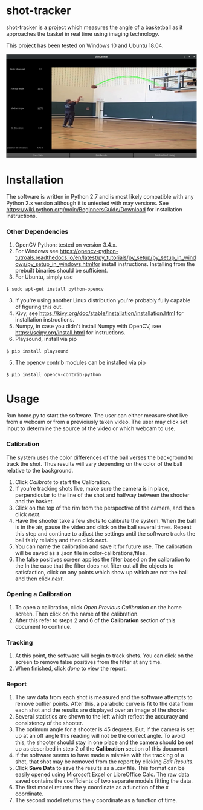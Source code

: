 # shot-tracker
shot-tracker is a project which measures the angle of a basketball as it approaches the basket in real time using imaging technology.

This project has been tested on Windows 10 and Ubuntu 18.04.

![Image of Software](/demo/report.png)

# Installation
The software is written in Python 2.7 and is most likely compatible with any Python 2.x version although it is untested with may versions. See https://wiki.python.org/moin/BeginnersGuide/Download for installation instructions.

### Other Dependencies
1. OpenCV Python: tested on version 3.4.x.
  1. For Windows see https://opencv-python-tutroals.readthedocs.io/en/latest/py_tutorials/py_setup/py_setup_in_windows/py_setup_in_windows.htmlfor install instructions. Installing from the prebuilt binaries should be sufficient.
  2. For Ubuntu, simply use

```$ sudo apt-get install python-opencv```

  3. If you're using another Linux distribution you're probably fully capable of figuring this out.
2. Kivy, see https://kivy.org/doc/stable/installation/installation.html for installation instructions.
3. Numpy, in case you didn't install Numpy with OpenCV, see https://scipy.org/install.html for instructions.
4. Playsound, install via pip

  ```$ pip install playsound```
  
5. The opencv contrib modules can be installed via pip

  ```$ pip install opencv-contrib-python```

# Usage
Run home.py to start the software. The user can either measure shot live from a webcam or from a previoiusly taken video. The user may click set input to determine the source of the video or which webcam to use.

### Calibration
The system uses the color differences of the ball verses the background to track the shot. Thus results will vary depending on the color of the ball relative to the background.
1. Click *Calibrate* to start the Calibration.
2. If you're tracking shots live, make sure the camera is in place, perpendicular to the line of the shot and halfway between the shooter and the basket.
3. Click on the top of the rim from the perspective of the camera, and then click *next*.
4. Have the shooter take a few shots to calibrate the system. When the ball is in the air, pause the video and click on the ball several times. Repeat this step and continue to adjust the settings until the software tracks the ball fairly reliably and then click *next*.
5. You can name the calibration and save it for future use. The calibration will be saved as a .json file in color-calibrations/files.
6. The false positives screen applies the filter based on the calibration to the In the case that the filter does not filter out all the objects to satisfaction, click on any points which show up which are not the ball and then click *next*.

### Opening a Calibration
1. To open a calibration, click *Open Previous Calibration* on the home screen. Then click on the name of the calibration.
2. After this refer to steps 2 and 6 of the **Calibration** section of this document to continue.


### Tracking
1. At this point, the software will begin to track shots. You can click on the screen to remove false positives from the filter at any time.
2. When finished, click *done* to view the report.

### Report
1. The raw data from each shot is measured and the software attempts to remove outlier points. After this, a parabolic curve is fit to the data from each shot and the results are displayed over an image of the shooter.
2. Several statistics are shown to the left which reflect the accuracy and consistency of the shooter.
3. The optimum angle for a shooter is 45 degrees. But, if the camera is set up at an off angle this reading will not be the correct angle. To avoid this, the shooter should stay in one place and the camera should be set up as described in step 2 of the **Calibration** section of this document.
4. If the software seems to have made a mistake with the tracking of a shot, that shot may be removed from the report by clicking *Edit Results*.
5. Click **Save Data** to save the results as a .csv file. This format can be easily opened using Microsoft Excel or LibreOffice Calc. The raw data saved contains the coefficients of two separate models fitting the data.
  1. The first model returns the y coordinate as a function of the x coordinate.
  2. The second model returns the y coordinate as a function of time.
